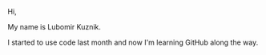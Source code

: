 Hi,

My name is Lubomir Kuznik.

I started to use code last month and now I'm learning GitHub along the way.
